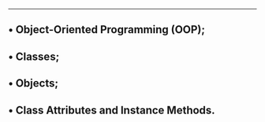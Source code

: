 -------------------------------------------------------------------
• Object-Oriented Programming (OOP);
-------------------------------------------------------------------
• Classes;
-------------------------------------------------------------------
• Objects;
-------------------------------------------------------------------
• Class Attributes and Instance Methods.
-------------------------------------------------------------------
